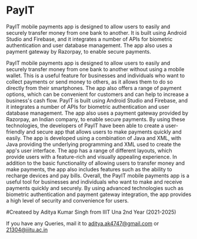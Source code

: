 # PayIT
PayIT mobile payments app is designed to allow users to easily and securely transfer money from one bank to another. 
It is built using Android Studio and Firebase, and it integrates a number of APIs for biometric authentication and user database management.
The app also uses a payment gateway by Razorpay, to enable secure payments.

PayIT mobile payments app is designed to allow users to easily and securely transfer money from one bank to another without using a mobile wallet. This is a useful feature for businesses and individuals who want to collect payments or send money to others, as it allows them to do so directly from their smartphones. The app also offers a range of payment options, which can be convenient for customers and can help to increase a business's cash flow.
PayIT is built using Android Studio and Firebase, and it integrates a number of APIs for biometric authentication and user database management. The app also uses a payment gateway provided by Razorpay, an Indian company, to enable secure payments. By using these technologies, the developers of PayIT have been able to create a user-friendly and secure app that allows users to make payments quickly and easily.
The app is developed using a combination of Java and XML, with Java providing the underlying programming and XML used to create the app's user interface. The app has a range of different layouts, which provide users with a feature-rich and visually appealing experience. In addition to the basic functionality of allowing users to transfer money and make payments, the app also includes features such as the ability to recharge devices and pay bills.
Overall, the PayIT mobile payments app is a useful tool for businesses and individuals who want to make and receive payments quickly and securely. By using advanced technologies such as biometric authentication and payment gateway integration, the app provides a high level of security and convenience for users.


#Createed by Aditya Kumar Singh from IIIT Una 
2nd Year (2021-2025)

If you have any Queries, mail it to aditya.ak4747@gmail.com or 21304@iiitu.ac.in
